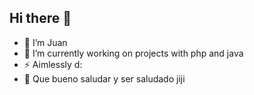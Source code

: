 ## Hi there 👋

- 🌱 I’m Juan
- 🔭 I’m currently working on projects with php and java
- ⚡ Aimlessly d:
- 👯 Que bueno saludar y ser saludado jiji
<!--
**jsvcastillo/jsvcastillo** is a ✨ _special_ ✨ repository because its `README.md` (this file) appears on your GitHub profile.

Here are some ideas to get you started:

- 👯 I’m looking to collaborate on ...
- 🤔 I’m looking for help with ...
- 💬 Ask me about ...
- 📫 How to reach me: ...
- 😄 Pronouns: ...
- ⚡ Fun fact: ...
-->
